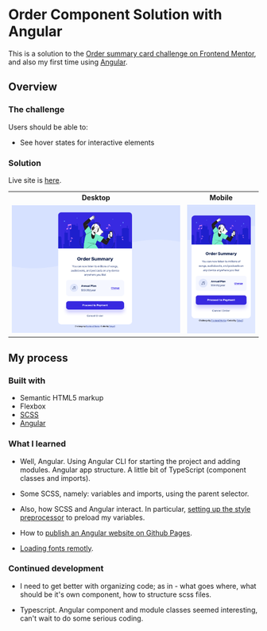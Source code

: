 
# Order Component Solution with Angular

This is a solution to the [Order summary card challenge on Frontend Mentor](https://www.frontendmentor.io/challenges/order-summary-component-QlPmajDUj), and also my first time using [Angular](https://angular.io/).


## Overview

### The challenge

Users should be able to:

- See hover states for interactive elements

### Solution

Live site is [here](https://fobya7.github.io/order-summary-component/).

<table>
    <tr>
        <th>Desktop</th>
        <th>Mobile</th>
    </tr>
    <tr>
        <td width="70%"> <img src="readme/screenshot-desktop.png"> </td>
        <td width="30%"> <img src="readme/screenshot-mobile.png"> </td>
    </tr>
</table>


## My process

### Built with

- Semantic HTML5 markup
- Flexbox
- [SCSS](https://sass-lang.com/)
- [Angular](https://angular.io/)

### What I learned

- Well, Angular. Using Angular CLI for starting the project and adding modules.
Angular app structure. A little bit of TypeScript (component classes and imports).

- Some SCSS, namely: variables and imports, using the parent selector.

- Also, how SCSS and Angular interact. In particular, [setting up the style preprocessor](https://www.digitalocean.com/community/tutorials/using-sass-with-the-angular-cli) to preload my variables.

- How to [publish an Angular website on Github Pages](https://github.com/angular-schule/angular-cli-ghpages).

- [Loading fonts remotly](https://developers.google.com/fonts/docs/getting_started).

### Continued development

- I need to get better with organizing code; as in - what goes where, what should be it's own component, how to structure scss files.

- Typescript. Angular component and module classes seemed interesting, can't wait to do some serious coding.